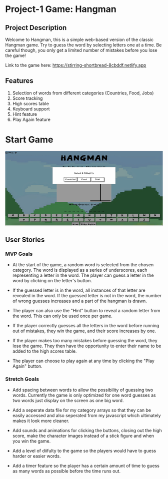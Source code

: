 # Project-1 Game: Hangman

## Project Description
Welcome to Hangman, this is a simple web-based version of the classic Hangman game. Try to guess the word by selecting letters one at a time. Be careful though, you only get a limited number of mistakes before you lose the game!

Link to the game here: https://stirring-shortbread-8cbddf.netlify.app


## Features
1. Selection of words from different categories (Countries, Food, Jobs)
2. Score tracking
3. High scores table
4. Keyboard support
5. Hint feature
6. Play Again feature


# Start Game
![Image](start-game.jpeg)


## User Stories
### MVP Goals
- At the start of the game, a random word is selected from the chosen category. The word is displayed as a series of underscores, each representing a letter in the word. The player can guess a letter in the word by clicking on the letter's button.

- If the guessed letter is in the word, all instances of that letter are revealed in the word. If the guessed letter is not in the word, the number of wrong guesses increases and a part of the hangman is drawn.

- The player can also use the "Hint" button to reveal a random letter from the word. This can only be used once per game.

- If the player correctly guesses all the letters in the word before running out of mistakes, they win the game, and their score increases by one.

- If the player makes too many mistakes before guessing the word, they lose the game. They then have the opportunity to enter their name to be added to the high scores table.

- The player can choose to play again at any time by clicking the "Play Again" button.


### Stretch Goals
- Add spacing between words to allow the possibility of guessing two words. Currently the game is only optimized for one word guesses as two words just display on the screen as one big word.

- Add a seperate data file for my category arrays so that they can be easily accessed and also seperated from my javascript which ultimately makes it look more cleaner.

- Add sounds and animations for clicking the buttons, closing out the high score, make the character images instead of a stick figure and when you win the game.

- Add a level of diifulty to the game so the players would have to guess harder or easier words.

- Add a timer feature so the player has a certain amount of time to guess as many words as possible before the time runs out.
